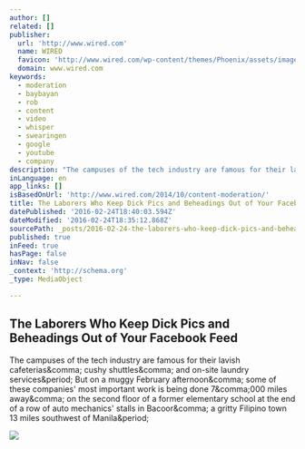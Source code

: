 ```yaml
---
author: []
related: []
publisher:
  url: 'http://www.wired.com'
  name: WIRED
  favicon: 'http://www.wired.com/wp-content/themes/Phoenix/assets/images/favicon.ico'
  domain: www.wired.com
keywords:
  - moderation
  - baybayan
  - rob
  - content
  - video
  - whisper
  - swearingen
  - google
  - youtube
  - company
description: "The campuses of the tech industry are famous for their lavish cafeterias, cushy shuttles, and on-site laundry services. But on a muggy February afternoon, some of these companies' most important work is being done 7,000 miles away, on the second floor of a former elementary school at the end of a row of auto mechanics' stalls in Bacoor, a gritty Filipino town 13 miles southwest of Manila."
inLanguage: en
app_links: []
isBasedOnUrl: 'http://www.wired.com/2014/10/content-moderation/'
title: The Laborers Who Keep Dick Pics and Beheadings Out of Your Facebook Feed
datePublished: '2016-02-24T18:40:03.594Z'
dateModified: '2016-02-24T18:35:12.868Z'
sourcePath: _posts/2016-02-24-the-laborers-who-keep-dick-pics-and-beheadings-out-of-your-f.md
published: true
inFeed: true
hasPage: false
inNav: false
_context: 'http://schema.org'
_type: MediaObject

---
```

<article style=""><h1>The Laborers Who Keep Dick Pics and Beheadings Out of Your Facebook Feed</h1><p>The campuses of the tech industry are famous for their lavish cafeterias&amp;comma; cushy shuttles&amp;comma; and on-site laundry services&amp;period; But on a muggy February afternoon&amp;comma; some of these companies' most important work is being done 7&amp;comma;000 miles away&amp;comma; on the second floor of a former elementary school at the end of a row of auto mechanics' stalls in Bacoor&amp;comma; a gritty Filipino town 13 miles southwest of Manila&amp;period;</p><img src="http://www.wired.com/wp-content/uploads/2014/10/ff_contentmoderation5_g-1024x768.jpg" /></article>